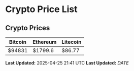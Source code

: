 # Crypto Price List

## Crypto Prices
| Bitcoin | Ethereum | Litecoin |
| ------- | -------- | -------- |
| $94831 | $1799.6 | $86.77 |
**Last Updated:** 2025-04-25 21:41 UTC
**Last Updated:** $DATE$
